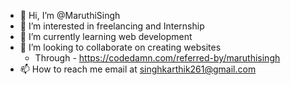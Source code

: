 - 👋 Hi, I’m @MaruthiSingh
- 👀 I’m interested in freelancing and Internship
- 🌱 I’m currently learning web development
- 💞️ I’m looking to collaborate on creating websites
  - Through - https://codedamn.com/referred-by/maruthisingh
- 📫 How to reach me email at singhkarthik261@gmail.com

<!---
MaruthiSingh/MaruthiSingh is a ✨ special ✨ repository because its `README.md` (this file) appears on your GitHub profile.
You can click the Preview link to take a look at your changes.
--->
